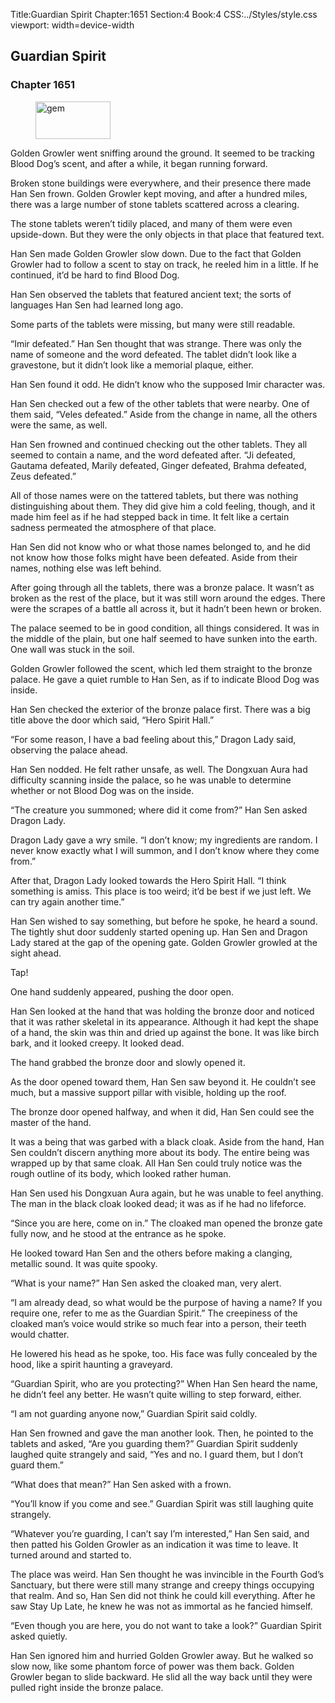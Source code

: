 Title:Guardian Spirit 
Chapter:1651 
Section:4 
Book:4 
CSS:../Styles/style.css 
viewport: width=device-width
  
## Guardian Spirit
### Chapter 1651 
<figure>
	<img src="../Images/gem.gif" alt="gem" id="gem" width="120" height="60" />
</figure>
  

  
  Golden Growler went sniffing around the ground. It seemed to be tracking Blood Dog’s scent, and after a while, it began running forward.

Broken stone buildings were everywhere, and their presence there made Han Sen frown. Golden Growler kept moving, and after a hundred miles, there was a large number of stone tablets scattered across a clearing.

The stone tablets weren’t tidily placed, and many of them were even upside-down. But they were the only objects in that place that featured text.

Han Sen made Golden Growler slow down. Due to the fact that Golden Growler had to follow a scent to stay on track, he reeled him in a little. If he continued, it’d be hard to find Blood Dog.

Han Sen observed the tablets that featured ancient text; the sorts of languages Han Sen had learned long ago.

Some parts of the tablets were missing, but many were still readable.

“Imir defeated.” Han Sen thought that was strange. There was only the name of someone and the word defeated. The tablet didn’t look like a gravestone, but it didn’t look like a memorial plaque, either.

Han Sen found it odd. He didn’t know who the supposed Imir character was.

Han Sen checked out a few of the other tablets that were nearby. One of them said, “Veles defeated.” Aside from the change in name, all the others were the same, as well.

Han Sen frowned and continued checking out the other tablets. They all seemed to contain a name, and the word defeated after. “Ji defeated, Gautama defeated, Marily defeated, Ginger defeated, Brahma defeated, Zeus defeated.”

All of those names were on the tattered tablets, but there was nothing distinguishing about them. They did give him a cold feeling, though, and it made him feel as if he had stepped back in time. It felt like a certain sadness permeated the atmosphere of that place.

Han Sen did not know who or what those names belonged to, and he did not know how those folks might have been defeated. Aside from their names, nothing else was left behind.

After going through all the tablets, there was a bronze palace. It wasn’t as broken as the rest of the place, but it was still worn around the edges. There were the scrapes of a battle all across it, but it hadn’t been hewn or broken.

The palace seemed to be in good condition, all things considered. It was in the middle of the plain, but one half seemed to have sunken into the earth. One wall was stuck in the soil.

Golden Growler followed the scent, which led them straight to the bronze palace. He gave a quiet rumble to Han Sen, as if to indicate Blood Dog was inside.

Han Sen checked the exterior of the bronze palace first. There was a big title above the door which said, “Hero Spirit Hall.”

“For some reason, I have a bad feeling about this,” Dragon Lady said, observing the palace ahead.

Han Sen nodded. He felt rather unsafe, as well. The Dongxuan Aura had difficulty scanning inside the palace, so he was unable to determine whether or not Blood Dog was on the inside.

“The creature you summoned; where did it come from?” Han Sen asked Dragon Lady.

Dragon Lady gave a wry smile. “I don’t know; my ingredients are random. I never know exactly what I will summon, and I don’t know where they come from.”

After that, Dragon Lady looked towards the Hero Spirit Hall. “I think something is amiss. This place is too weird; it’d be best if we just left. We can try again another time.”

Han Sen wished to say something, but before he spoke, he heard a sound. The tightly shut door suddenly started opening up. Han Sen and Dragon Lady stared at the gap of the opening gate. Golden Growler growled at the sight ahead.

Tap!

One hand suddenly appeared, pushing the door open.

Han Sen looked at the hand that was holding the bronze door and noticed that it was rather skeletal in its appearance. Although it had kept the shape of a hand, the skin was thin and dried up against the bone. It was like birch bark, and it looked creepy. It looked dead.

The hand grabbed the bronze door and slowly opened it.

As the door opened toward them, Han Sen saw beyond it. He couldn’t see much, but a massive support pillar with visible, holding up the roof.

The bronze door opened halfway, and when it did, Han Sen could see the master of the hand.

It was a being that was garbed with a black cloak. Aside from the hand, Han Sen couldn’t discern anything more about its body. The entire being was wrapped up by that same cloak. All Han Sen could truly notice was the rough outline of its body, which looked rather human.

Han Sen used his Dongxuan Aura again, but he was unable to feel anything. The man in the black cloak looked dead; it was as if he had no lifeforce.

“Since you are here, come on in.” The cloaked man opened the bronze gate fully now, and he stood at the entrance as he spoke.

He looked toward Han Sen and the others before making a clanging, metallic sound. It was quite spooky.

“What is your name?” Han Sen asked the cloaked man, very alert.

“I am already dead, so what would be the purpose of having a name? If you require one, refer to me as the Guardian Spirit.” The creepiness of the cloaked man’s voice would strike so much fear into a person, their teeth would chatter.

He lowered his head as he spoke, too. His face was fully concealed by the hood, like a spirit haunting a graveyard.

“Guardian Spirit, who are you protecting?” When Han Sen heard the name, he didn’t feel any better. He wasn’t quite willing to step forward, either.

“I am not guarding anyone now,” Guardian Spirit said coldly.

Han Sen frowned and gave the man another look. Then, he pointed to the tablets and asked, “Are you guarding them?” Guardian Spirit suddenly laughed quite strangely and said, “Yes and no. I guard them, but I don’t guard them.”

“What does that mean?” Han Sen asked with a frown.

“You’ll know if you come and see.” Guardian Spirit was still laughing quite strangely.

“Whatever you’re guarding, I can’t say I’m interested,” Han Sen said, and then patted his Golden Growler as an indication it was time to leave. It turned around and started to.

The place was weird. Han Sen thought he was invincible in the Fourth God’s Sanctuary, but there were still many strange and creepy things occupying that realm. And so, Han Sen did not think he could kill everything. After he saw Stay Up Late, he knew he was not as immortal as he fancied himself.

“Even though you are here, you do not want to take a look?” Guardian Spirit asked quietly.

Han Sen ignored him and hurried Golden Growler away. But he walked so slow now, like some phantom force of power was them back. Golden Growler began to slide backward. He slid all the way back until they were pulled right inside the bronze palace.
